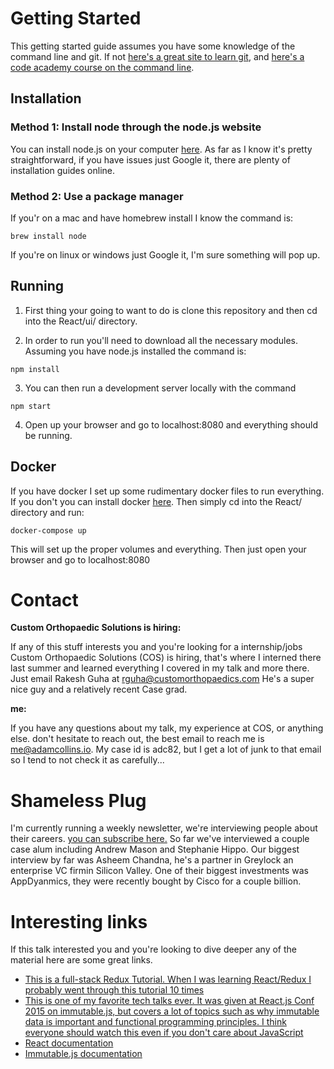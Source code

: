 # Getting Started

This getting started guide assumes you have some knowledge of the command line
and git. If not [here's a great site to learn git](http://learngitbranching.js.org/),
and [here's a code academy course on the command line](https://www.codecademy.com/learn/learn-the-command-line).


## Installation


### Method 1: Install node through the node.js website

You can install node.js on your computer [here](https://nodejs.org/en/). As far
as I know it's pretty straightforward, if you have issues just Google it, there
are plenty of installation guides online.

### Method 2: Use a package manager

If you'r on a mac and have homebrew install I know the command is:

```
brew install node
```

If you're on linux or windows just Google it, I'm sure something will pop up.

## Running

1. First thing your going to want to do is clone this repository and then cd
into the React/ui/ directory.

2. In order to run you'll need to download all the necessary modules. Assuming
you have node.js installed the command is:

  ```
  npm install
  ```

3. You can then run a development server locally with the command
  ```
  npm start
  ```

4. Open up your browser and go to localhost:8080 and everything should be
running.

## Docker

If you have docker I set up some rudimentary docker files to run everything.
If you don't you can install docker [here](https://www.docker.com/community-edition).
Then simply cd into the React/ directory and run:
```
docker-compose up
```
This will set up the proper volumes and everything. Then just open your browser
and go to localhost:8080

# Contact

__Custom Orthopaedic Solutions is hiring:__

If any of this stuff interests you and you're looking for a internship/jobs
Custom Orthopaedic Solutions (COS) is hiring, that's where I interned
there last summer and learned everything I covered in my talk and more there.
Just email Rakesh Guha at rguha@customorthopaedics.com He's a super nice guy
and a relatively recent Case grad.

__me:__

If you have any questions about my talk, my experience at COS, or anything else.
don't hesitate to reach out, the best email to reach me is me@adamcollins.io.
My case id is adc82, but I get a lot of junk to that email so I tend to not
check it as carefully...

# Shameless Plug

I'm currently running a weekly newsletter, we're interviewing people about
their careers. [you can subscribe here.](http://www.clktech.io/)
So far we've interviewed a couple case alum including Andrew Mason and Stephanie
Hippo. Our biggest interview by far was Asheem Chandna, he's a partner in Greylock
an enterprise VC firmin Silicon Valley. One of their biggest investments
was AppDyanmics, they were recently bought by Cisco for a couple billion.


# Interesting links

If this talk interested you and you're looking to dive deeper any of the
material here are some great links.

- [This is a full-stack Redux Tutorial. When I was learning React/Redux I
probably went through this tutorial 10 times](https://teropa.info/blog/2015/09/10/full-stack-redux-tutorial.html)
- [This is one of my favorite tech talks ever. It was given at React.js Conf
2015 on immutable.js, but covers a lot of topics such as why immutable data is
important and functional programming principles. I think everyone should watch
this even if you don't care about JavaScript](https://www.youtube.com/watch?v=I7IdS-PbEgI)
- [React documentation](https://facebook.github.io/react/)
- [Immutable.js documentation](https://facebook.github.io/immutable-js/)
